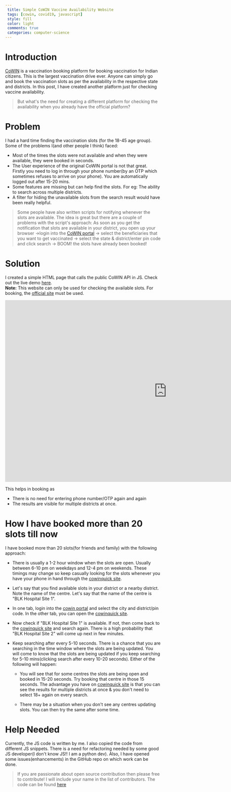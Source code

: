 ```yaml
---
 title: Simple CoWIN Vaccine Availability Website 
 tags: [cowin, covid19, javascript]
 style: fill
 color: light
 comments: true
 categories: computer-science
---
```


# Introduction
[CoWIN](https://www.cowin.gov.in/home) is a vaccination booking platform for booking vaccination for Indian citizens. This is the largest vaccination drive ever. Anyone can simply go and book the vaccination slots as per the availability in the respective state and districts. In this post, I have created another platform just for checking vaccine availability.
 

> But what's the need for creating a different platform for checking the availability when you already have the official platform?

# Problem
I had a hard time finding the vaccination slots (for the 18-45 age group). Some of the problems I(and other people I think) faced:
* Most of the times the slots were not available and when they were available, they were booked in seconds. 
* The User experience of the original CoWIN portal is not that great. Firstly you need to log in through your phone number(by an OTP which sometimes refuses to arrive on your phone). You are automatically logged out after 15-20 mins.
* Some features are missing but can help find the slots. For eg: The ability to search across multiple districts.
* A filter for hiding the unavailable slots from the search result would have been really helpful.

> Some people have also written scripts for notifying whenever the slots are available. The idea is great but there are a couple of problems with the script's approach:
As soon as you get the notification that slots are available in your district, you open up your browser ->login into the [CoWIN portal](https://www.cowin.gov.in/home) -> select the beneficiaries that you want to get vaccinated -> select the state & district/enter pin code and click search -> BOOM! the slots have already been booked! 
  

# Solution
I created a simple HTML page that calls the public CoWIN API in JS. Check out the live demo [here](https://dollardhingra.com/cowinquick/).  
**Note:** This website can only be used for checking the available slots. For booking, the [official site](https://www.cowin.gov.in/home) must be used.

<iframe width="1046" height="588" src="https://www.youtube.com/embed/knjqHZNs7LM" title="YouTube video player" frameborder="0" allow="accelerometer; autoplay; clipboard-write; encrypted-media; gyroscope; picture-in-picture" allowfullscreen></iframe>


This helps in booking as
* There is no need for entering phone number/OTP again and again
* The results are visible for multiple districts at once.

# How I have booked more than 20 slots till now
I have booked more than 20 slots(for friends and family) with the following approach:
* There is usually a 1-2 hour window when the slots are open. Usually between 6-10 pm on weekdays and 12-4 pm on weekends. These timings may change so keep casually looking for the slots whenever you have your phone in hand through the [cowinquick site](https://dollardhingra.com/cowinquick/).

* Let's say that you find available slots in your district or a nearby district. Note the name of the centre. Let's say that the name of the centre is "BLK Hospital Site 1". 

* In one tab, login into the [cowin portal](https://www.cowin.gov.in/home) and select the city and district/pin code. In the other tab, you can open the [cowinquick site](https://dollardhingra.com/cowinquick/).

* Now check if "BLK Hospital Site 1" is available. If not, then come back to the [cowinquick site](https://dollardhingra.com/cowinquick/) and search again. There is a high probability that "BLK Hospital Site 2" will come up next in few minutes. 

* Keep searching after every 5-10 seconds. There is a chance that you are searching in the time window where the slots are being updated. You will come to know that the slots are being updated if you keep searching for 5-10 mins(clicking search after every 10-20 seconds). Either of the following will happen:
    - You will see that for some centres the slots are being open and booked in 15-20 seconds. Try booking that centre in those 15 seconds. The advantage you have on [cowinquick site](https://dollardhingra.com/cowinquick/) is that you can see the results for multiple districts at once & you don't need to select 18+ again on every search. 

    - There may be a situation when you don't see any centres updating slots. You can then try the same after some time. 



# Help Needed
Currently, the JS code is written by me. I also copied the code from different JS snippets. There is a need for refactoring needed by some good JS developer(I don't know JS!! I am a python dev). Also, I have opened some issues(enhancements) in the GitHub repo on which work can be done. 
> If you are passionate about open source contribution then please free to contribute! I will include your name in the list of contributors. The code can be found [here](https://github.com/dollardhingra/cowinquick)